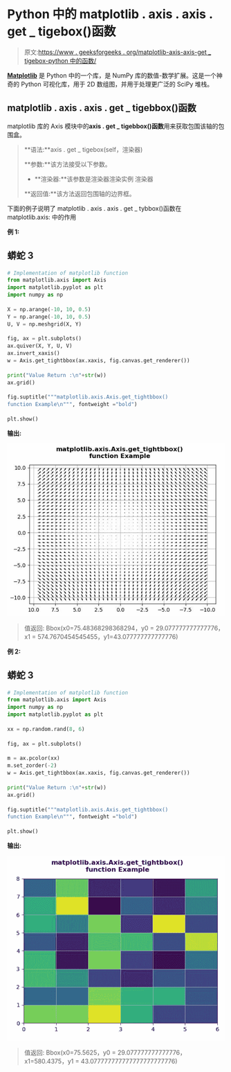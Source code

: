 # Python 中的 matplotlib . axis . axis . get _ tigebox()函数

> 原文:[https://www . geeksforgeeks . org/matplotlib-axis-axis-get _ tigebox-python 中的函数/](https://www.geeksforgeeks.org/matplotlib-axis-axis-get_tightbbox-function-in-python/)

[**Matplotlib**](https://www.geeksforgeeks.org/python-introduction-matplotlib/) 是 Python 中的一个库，是 NumPy 库的数值-数学扩展。这是一个神奇的 Python 可视化库，用于 2D 数组图，并用于处理更广泛的 SciPy 堆栈。

## matplotlib . axis . axis . get _ tigebbox()函数

matplotlib 库的 Axis 模块中的**axis . get _ tigebbox()函数**用来获取包围该轴的包围盒。

> **语法:**axis . get _ tigebox(self，渲染器)
> 
> **参数:**该方法接受以下参数。
> 
> *   **渲染器:**该参数是渲染器渲染实例
>     渲染器
> 
> **返回值:**该方法返回包围轴的边界框。

下面的例子说明了 matplotlib . axis . axis . get _ tybbox()函数在 matplotlib.axis:
中的作用

**例 1:**

## 蟒蛇 3

```py
# Implementation of matplotlib function
from matplotlib.axis import Axis
import matplotlib.pyplot as plt 
import numpy as np 

X = np.arange(-10, 10, 0.5) 
Y = np.arange(-10, 10, 0.5) 
U, V = np.meshgrid(X, Y) 

fig, ax = plt.subplots() 
ax.quiver(X, Y, U, V) 
ax.invert_xaxis() 
w = Axis.get_tightbbox(ax.xaxis, fig.canvas.get_renderer()) 

print("Value Return :\n"+str(w)) 
ax.grid()

fig.suptitle("""matplotlib.axis.Axis.get_tightbbox()
function Example\n""", fontweight ="bold")  

plt.show()
```

**输出:**

![](img/33807110b6eef07d9b7708a68a67bfe2.png)

> 值返回:
> Bbox(x0=75.48368298368294，y0 = 29.077777777777776，x1 = 574.7670454545455，y1=43.077777777777776)

**例 2:**

## 蟒蛇 3

```py
# Implementation of matplotlib function
from matplotlib.axis import Axis
import numpy as np  
import matplotlib.pyplot as plt  

xx = np.random.rand(8, 6)  

fig, ax = plt.subplots()  

m = ax.pcolor(xx)  
m.set_zorder(-2)  
w = Axis.get_tightbbox(ax.xaxis, fig.canvas.get_renderer()) 

print("Value Return :\n"+str(w)) 
ax.grid()

fig.suptitle("""matplotlib.axis.Axis.get_tightbbox()
function Example\n""", fontweight ="bold")  

plt.show()
```

**输出:**

![](img/0ba829ee8ff588974113b1d06387044f.png)

> 值返回:
> Bbox(x0=75.5625，y0 = 29.077777777777776，x1=580.4375，y1 = 43.077777777777777777777776)